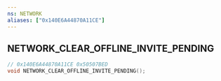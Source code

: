 ```yaml
---
ns: NETWORK
aliases: ["0x140E6A44870A11CE"]
---
```

## NETWORK_CLEAR_OFFLINE_INVITE_PENDING

```c
// 0x140E6A44870A11CE 0x50507BED
void NETWORK_CLEAR_OFFLINE_INVITE_PENDING();
```



